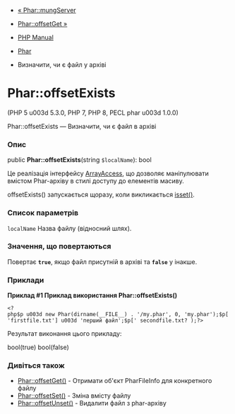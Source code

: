 - [« Phar::mungServer](phar.mungserver.md)
- [Phar::offsetGet »](phar.offsetget.md)

- [PHP Manual](index.md)
- [Phar](class.phar.md)
- Визначити, чи є файл у архіві

# Phar::offsetExists

(PHP 5 u003d 5.3.0, PHP 7, PHP 8, PECL phar u003d 1.0.0)

Phar::offsetExists — Визначити, чи є файл в архіві

### Опис

public **Phar::offsetExists**(string `$localName`): bool

Це реалізація інтерфейсу [ArrayAccess](class.arrayaccess.md),
що дозволяє маніпулювати вмістом Phar-архіву в стилі доступу до
елементів масиву.

offsetExists() запускається щоразу, коли викликається
[isset()](function.isset.md).

### Список параметрів

`localName`
Назва файлу (відносний шлях).

### Значення, що повертаються

Повертає **`true`**, якщо файл присутній в архіві та **`false`** у
інакше.

### Приклади

**Приклад #1 Приклад використання **Phar::offsetExists()****

` <?php$p u003d new Phar(dirname(__FILE__) . '/my.phar', 0, 'my.phar');$p['firstfile.txt'] u003d 'перший файл';$p[' secondfile.txt? );?> `

Результат виконання цього прикладу:

bool(true)
bool(false)

### Дивіться також

- [Phar::offsetGet()](phar.offsetget.md) - Отримати об'єкт
PharFileInfo для конкретного файлу
- [Phar::offsetSet()](phar.offsetset.md) - Зміна вмісту
файлу
- [Phar::offsetUnset()](phar.offsetunset.md) - Видалити файл з
phar-архіву
